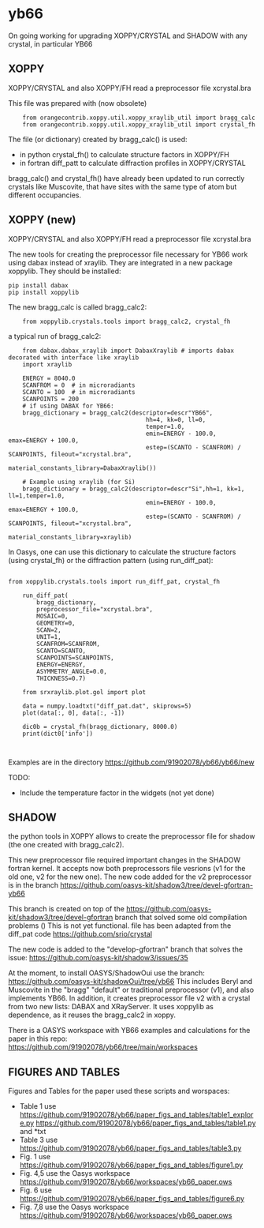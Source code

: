 yb66
====

On going working for upgrading XOPPY/CRYSTAL and SHADOW with any crystal, in particular YB66


XOPPY
-----

XOPPY/CRYSTAL and also XOPPY/FH read a preprocessor file xcrystal.bra

This file was prepared with (now obsolete)

```
    from orangecontrib.xoppy.util.xoppy_xraylib_util import bragg_calc
    from orangecontrib.xoppy.util.xoppy_xraylib_util import crystal_fh
```

The file (or dictionary) created by bragg_calc() is used:
 
- in python crystal_fh() to calculate structure factors in XOPPY/FH
- in fortran diff_patt to calculate diffraction profiles in XOPPY/CRYSTAL

bragg_calc() and crystal_fh() have already been updated to run correctly crystals like Muscovite, that have sites with the same type of atom but different occupancies. 


XOPPY (new)
-----------

XOPPY/CRYSTAL and also XOPPY/FH read a preprocessor file xcrystal.bra


The new tools for creating the preprocessor file necessary for YB66 work using dabax instead of xraylib. They are integrated in a new package xoppylib. 
They should be installed: 

```
pip install dabax
pip install xoppylib
```


The new bragg_calc is called bragg_calc2:

```
    from xoppylib.crystals.tools import bragg_calc2, crystal_fh
```

a typical run of bragg_calc2:


```
    from dabax.dabax_xraylib import DabaxXraylib # imports dabax decorated with interface like xraylib
    import xraylib
    
    ENERGY = 8040.0
    SCANFROM = 0  # in microradiants
    SCANTO = 100  # in microradiants
    SCANPOINTS = 200
    # if using DABAX for YB66:
    bragg_dictionary = bragg_calc2(descriptor=descr"YB66",
                                       hh=4, kk=0, ll=0,
                                       temper=1.0,
                                       emin=ENERGY - 100.0, emax=ENERGY + 100.0,
                                       estep=(SCANTO - SCANFROM) / SCANPOINTS, fileout="xcrystal.bra",
                                       material_constants_library=DabaxXraylib())
                                       
    # Example using xraylib (for Si)
    bragg_dictionary = bragg_calc2(descriptor=descr"Si",hh=1, kk=1, ll=1,temper=1.0,
                                       emin=ENERGY - 100.0, emax=ENERGY + 100.0,
                                       estep=(SCANTO - SCANFROM) / SCANPOINTS, fileout="xcrystal.bra",
                                       material_constants_library=xraylib)
```




In Oasys, one can use this dictionary to calculate the structure factors (using crystal_fh) or the diffraction pattern (using run_diff_pat):


```

from xoppylib.crystals.tools import run_diff_pat, crystal_fh

    run_diff_pat(
        bragg_dictionary,
        preprocessor_file="xcrystal.bra",
        MOSAIC=0,
        GEOMETRY=0,
        SCAN=2,
        UNIT=1,
        SCANFROM=SCANFROM,
        SCANTO=SCANTO,
        SCANPOINTS=SCANPOINTS,
        ENERGY=ENERGY,
        ASYMMETRY_ANGLE=0.0,
        THICKNESS=0.7)

    from srxraylib.plot.gol import plot

    data = numpy.loadtxt("diff_pat.dat", skiprows=5)
    plot(data[:, 0], data[:, -1])
    
    dic0b = crystal_fh(bragg_dictionary, 8000.0)
    print(dict0['info'])
    
        
```

Examples are in the directory https://github.com/91902078/yb66/yb66/new


TODO: 
- Include the temperature factor in the widgets (not yet done) 


SHADOW
------

the python tools in XOPPY allows to create the preprocessor file for shadow (the one created with bragg_calc2). 

This new preprocessor file required important changes in the SHADOW fortran kernel. It accepts now both preprocessors file vesrions (v1 for the old one, v2 for the new one). The new code added for the v2 preprocessor is in the branch https://github.com/oasys-kit/shadow3/tree/devel-gfortran-yb66

This branch is created on top of the https://github.com/oasys-kit/shadow3/tree/devel-gfortran branch that solved some old compilation problems ()
This is not yet functional. 
file has been adapted from the diff_pat code https://github.com/srio/crystal

The new code is added to the "develop-gfortran" branch that solves the issue: https://github.com/oasys-kit/shadow3/issues/35


At the moment, to install OASYS/ShadowOui use the branch: https://github.com/oasys-kit/shadowOui/tree/yb66 This includes Beryl and Muscovite in the "bragg" "default" or traditional preprocessor (v1), and also implements YB66. In addition, it creates preprocessor file v2 with a crystal from two new lists: DABAX and XRayServer. It uses xoppylib as dependence, as it reuses the bragg_calc2 in xoppy.

There is a OASYS workspace with YB66 examples and calculations for the paper in this repo: https://github.com/91902078/yb66/tree/main/workspaces 


FIGURES AND TABLES
------------------

Figures and Tables for the paper used these scripts and worspaces:

- Table 1 use  https://github.com/91902078/yb66/paper_figs_and_tables/table1_explore.py https://github.com/91902078/yb66/paper_figs_and_tables/table1.py and *txt
- Table 3 use  https://github.com/91902078/yb66/paper_figs_and_tables/table3.py 
- Fig. 1 use https://github.com/91902078/yb66/paper_figs_and_tables/figure1.py
- Fig. 4,5  use the Oasys workspace https://github.com/91902078/yb66/workspaces/yb66_paper.ows
- Fig. 6 use https://github.com/91902078/yb66/paper_figs_and_tables/figure6.py
- Fig. 7,8  use the Oasys workspace https://github.com/91902078/yb66/workspaces/yb66_paper.ows


